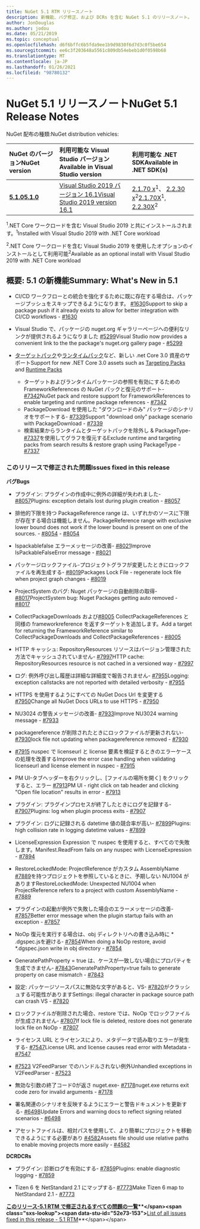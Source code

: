 ```yaml
---
title: NuGet 5.1 RTM リリースノート
description: 新機能、バグ修正、および DCRs を含む NuGet 5.1 のリリースノート。
author: JonDouglas
ms.author: jodou
ms.date: 05/21/2019
ms.topic: conceptual
ms.openlocfilehash: d6f6bffc6b5fda9ee1b9d9830f6d7d3c0f5be654
ms.sourcegitcommit: ee6c3f203648a5561c809db54ebeb1d0f0598b68
ms.translationtype: MT
ms.contentlocale: ja-JP
ms.lasthandoff: 01/26/2021
ms.locfileid: "98780132"
---
```

# <a name="nuget-51-release-notes"></a><span data-ttu-id="52e73-103">NuGet 5.1 リリースノート</span><span class="sxs-lookup"><span data-stu-id="52e73-103">NuGet 5.1 Release Notes</span></span>

<span data-ttu-id="52e73-104">NuGet 配布の種類:</span><span class="sxs-lookup"><span data-stu-id="52e73-104">NuGet distribution vehicles:</span></span>

| <span data-ttu-id="52e73-105">NuGet のバージョン</span><span class="sxs-lookup"><span data-stu-id="52e73-105">NuGet version</span></span> | <span data-ttu-id="52e73-106">利用可能な Visual Studio バージョン</span><span class="sxs-lookup"><span data-stu-id="52e73-106">Available in Visual Studio version</span></span>| <span data-ttu-id="52e73-107">利用可能な .NET SDK</span><span class="sxs-lookup"><span data-stu-id="52e73-107">Available in .NET SDK(s)</span></span>|
|:---|:---|:---|
| [<span data-ttu-id="52e73-108">**5.1.0**</span><span class="sxs-lookup"><span data-stu-id="52e73-108">**5.1.0**</span></span>](https://nuget.org/downloads) | [<span data-ttu-id="52e73-109">Visual Studio 2019 バージョン 16.1</span><span class="sxs-lookup"><span data-stu-id="52e73-109">Visual Studio 2019 version 16.1</span></span>](https://visualstudio.microsoft.com/downloads/) | <span data-ttu-id="52e73-110">[2.1.70 x](https://dotnet.microsoft.com/download/dotnet-core/2.1)<sup>1</sup>、 [2.2.30 x](https://dotnet.microsoft.com/download/dotnet-core/2.2)<sup>2</sup></span><span class="sxs-lookup"><span data-stu-id="52e73-110">[2.1.70X](https://dotnet.microsoft.com/download/dotnet-core/2.1)<sup>1</sup>, [2.2.30X](https://dotnet.microsoft.com/download/dotnet-core/2.2)<sup>2</sup></span></span> |

<span data-ttu-id="52e73-111"><sup>1</sup>.NET Core ワークロードを含む Visual Studio 2019 と共にインストールされます。</span><span class="sxs-lookup"><span data-stu-id="52e73-111"><sup>1</sup>Installed with Visual Studio 2019 with .NET Core workload</span></span> 

<span data-ttu-id="52e73-112"><sup>2</sup>.NET Core ワークロードを含む Visual Studio 2019 を使用したオプションのインストールとして利用可能</span><span class="sxs-lookup"><span data-stu-id="52e73-112"><sup>2</sup>Available as an optional install with Visual Studio 2019 with .NET Core workload</span></span>

## <a name="summary-whats-new-in-51"></a><span data-ttu-id="52e73-113">概要: 5.1 の新機能</span><span class="sxs-lookup"><span data-stu-id="52e73-113">Summary: What's New in 5.1</span></span>

* <span data-ttu-id="52e73-114">CI/CD ワークフローとの統合を強化するために既に存在する場合は、パッケージプッシュをスキップできるようになります。 [#1630](https://github.com/NuGet/Home/issues/1630#issuecomment-483461100)</span><span class="sxs-lookup"><span data-stu-id="52e73-114">Support to skip a package push if it already exists to allow for better integration with CI/CD workflows - [#1630](https://github.com/NuGet/Home/issues/1630#issuecomment-483461100)</span></span>

* <span data-ttu-id="52e73-115">Visual Studio で、パッケージの nuget.org ギャラリーページへの便利なリンクが提供されるようになりました [#5299](https://github.com/NuGet/Home/issues/5299#issuecomment-494458510)</span><span class="sxs-lookup"><span data-stu-id="52e73-115">Visual Studio now provides a convenient link to the the package's nuget.org gallery page - [#5299](https://github.com/NuGet/Home/issues/5299#issuecomment-494458510)</span></span>

* <span data-ttu-id="52e73-116">[ターゲットパック](https://github.com/dotnet/cli/issues/10006)や[ランタイムパック](https://github.com/dotnet/cli/issues/10007)など、新しい .net Core 3.0 資産のサポート</span><span class="sxs-lookup"><span data-stu-id="52e73-116">Support for new .NET Core 3.0 assets such as [Targeting Packs](https://github.com/dotnet/cli/issues/10006) and [Runtime Packs](https://github.com/dotnet/cli/issues/10007)</span></span>
  * <span data-ttu-id="52e73-117">ターゲットおよびランタイムパッケージの参照を有効にするための FrameworkReferences の NuGet パックと復元のサポート- [#7342](https://github.com/NuGet/Home/issues/7342)</span><span class="sxs-lookup"><span data-stu-id="52e73-117">NuGet pack and restore support for FrameworkReferences to enable targeting and runtime package references - [#7342](https://github.com/NuGet/Home/issues/7342)</span></span>
  * <span data-ttu-id="52e73-118">PackageDownload を使用した "ダウンロードのみ" パッケージのシナリオをサポートする- [#7339](https://github.com/NuGet/Home/issues/7339)</span><span class="sxs-lookup"><span data-stu-id="52e73-118">Support "download only" package scenario with PackageDownload - [#7339](https://github.com/NuGet/Home/issues/7339)</span></span>
  * <span data-ttu-id="52e73-119">検索結果からランタイムとターゲットパックを除外し & PackageType- [#7337](https://github.com/NuGet/Home/issues/7337)を使用してグラフを復元する</span><span class="sxs-lookup"><span data-stu-id="52e73-119">Exclude runtime and targeting packs from search results & restore graph using PackageType - [#7337](https://github.com/NuGet/Home/issues/7337)</span></span>

### <a name="issues-fixed-in-this-release"></a><span data-ttu-id="52e73-120">このリリースで修正された問題</span><span class="sxs-lookup"><span data-stu-id="52e73-120">Issues fixed in this release</span></span>

<span data-ttu-id="52e73-121">**バグ**</span><span class="sxs-lookup"><span data-stu-id="52e73-121">**Bugs**</span></span>

* <span data-ttu-id="52e73-122">プラグイン: プラグインの作成中に例外の詳細が失われました- [#8057](https://github.com/NuGet/Home/issues/8057)</span><span class="sxs-lookup"><span data-stu-id="52e73-122">Plugins:  exception details lost during plugin creation - [#8057](https://github.com/NuGet/Home/issues/8057)</span></span>

* <span data-ttu-id="52e73-123">排他的下限を持つ PackageReference range は、いずれかのソースに下限が存在する場合は機能しません。</span><span class="sxs-lookup"><span data-stu-id="52e73-123">PackageReference range with exclusive lower bound does not work if the lower bound is present on one of the sources.</span></span><span data-ttu-id="52e73-124"> - [#8054](https://github.com/NuGet/Home/issues/8054)</span><span class="sxs-lookup"><span data-stu-id="52e73-124"> - [#8054](https://github.com/NuGet/Home/issues/8054)</span></span>

* <span data-ttu-id="52e73-125">Ispackablefalse エラーメッセージの改善- [#8021](https://github.com/NuGet/Home/issues/8021)</span><span class="sxs-lookup"><span data-stu-id="52e73-125">Improve IsPackableFalseError message - [#8021](https://github.com/NuGet/Home/issues/8021)</span></span>

* <span data-ttu-id="52e73-126">パッケージロックファイル-プロジェクトグラフが変更したときにロックファイルを再生成する- [#8019](https://github.com/NuGet/Home/issues/8019)</span><span class="sxs-lookup"><span data-stu-id="52e73-126">Packages Lock File - regenerate lock file when project graph changes - [#8019](https://github.com/NuGet/Home/issues/8019)</span></span>

* <span data-ttu-id="52e73-127">ProjectSystem のバグ: Nuget パッケージの自動削除の取得- [#8017](https://github.com/NuGet/Home/issues/8017)</span><span class="sxs-lookup"><span data-stu-id="52e73-127">ProjectSystem bug: Nuget Packages getting auto removed - [#8017](https://github.com/NuGet/Home/issues/8017)</span></span>

* <span data-ttu-id="52e73-128">CollectPackageDownloads および[#8005](https://github.com/NuGet/Home/issues/8005) CollectPackageReferences と同様の frameworkreference を返すターゲットを追加します。</span><span class="sxs-lookup"><span data-stu-id="52e73-128">Add a target for returning the FrameworkReference similar to CollectPackageDownloads and CollectPackageReferences - [#8005](https://github.com/NuGet/Home/issues/8005)</span></span>

* <span data-ttu-id="52e73-129">HTTP キャッシュ: RepositoryResources リソースはバージョン管理された方法でキャッシュされていません- [#7997](https://github.com/NuGet/Home/issues/7997)</span><span class="sxs-lookup"><span data-stu-id="52e73-129">HTTP cache:  RepositoryResources resource is not cached in a versioned way - [#7997](https://github.com/NuGet/Home/issues/7997)</span></span>

* <span data-ttu-id="52e73-130">ログ: 例外呼び出し履歴は詳細な詳細度で報告されません- [#7955](https://github.com/NuGet/Home/issues/7955)</span><span class="sxs-lookup"><span data-stu-id="52e73-130">Logging:  exception callstacks are not reported with detailed verbosity - [#7955](https://github.com/NuGet/Home/issues/7955)</span></span>

* <span data-ttu-id="52e73-131">HTTPS を使用するようにすべての NuGet Docs Url を変更する [#7950](https://github.com/NuGet/Home/issues/7950)</span><span class="sxs-lookup"><span data-stu-id="52e73-131">Change all NuGet Docs URLs to use HTTPS - [#7950](https://github.com/NuGet/Home/issues/7950)</span></span>

* <span data-ttu-id="52e73-132">NU3024 の警告メッセージの改善- [#7933](https://github.com/NuGet/Home/issues/7933)</span><span class="sxs-lookup"><span data-stu-id="52e73-132">Improve NU3024 warning message - [#7933](https://github.com/NuGet/Home/issues/7933)</span></span>

* <span data-ttu-id="52e73-133">packagereference が削除されたときにロックファイルが更新されない- [#7930](https://github.com/NuGet/Home/issues/7930)</span><span class="sxs-lookup"><span data-stu-id="52e73-133">lock file not updating when packagereference removed - [#7930](https://github.com/NuGet/Home/issues/7930)</span></span>

* <span data-ttu-id="52e73-134">[#7915](https://github.com/NuGet/Home/issues/7915) nuspec で licenseurl と license 要素を検証するときのエラーケースの処理を改善する</span><span class="sxs-lookup"><span data-stu-id="52e73-134">Improve the error case handling when validating licenseurl and license element in nuspec - [#7915](https://github.com/NuGet/Home/issues/7915)</span></span>

* <span data-ttu-id="52e73-135">PM UI-タブヘッダーを右クリックし、[ファイルの場所を開く] をクリックすると、エラー [#7913](https://github.com/NuGet/Home/issues/7913)</span><span class="sxs-lookup"><span data-stu-id="52e73-135">PM UI - right click on tab header and clicking "Open file location" results in error - [#7913](https://github.com/NuGet/Home/issues/7913)</span></span>

* <span data-ttu-id="52e73-136">プラグイン: プラグインプロセスが終了したときにログを記録する- [#7907](https://github.com/NuGet/Home/issues/7907)</span><span class="sxs-lookup"><span data-stu-id="52e73-136">Plugins:  log when plugin process exits - [#7907](https://github.com/NuGet/Home/issues/7907)</span></span>

* <span data-ttu-id="52e73-137">プラグイン: ログに記録される datetime 値の競合率が高い- [#7899](https://github.com/NuGet/Home/issues/7899)</span><span class="sxs-lookup"><span data-stu-id="52e73-137">Plugins:  high collision rate in logging datetime values - [#7899](https://github.com/NuGet/Home/issues/7899)</span></span>

* <span data-ttu-id="52e73-138">LicenseExpression Expression で nuspec を使用すると、すべての[](https://github.com/NuGet/Home/issues/7894)で失敗します。</span><span class="sxs-lookup"><span data-stu-id="52e73-138">Manifest.ReadFrom fails on any nuspec with LicenseExpression - [#7894](https://github.com/NuGet/Home/issues/7894)</span></span>

* <span data-ttu-id="52e73-139">RestoreLockedMode: ProjectReference がカスタム AssemblyName [#7889](https://github.com/NuGet/Home/issues/7889)を持つプロジェクトを参照しているときに、予期しない NU1004 があります</span><span class="sxs-lookup"><span data-stu-id="52e73-139">RestoreLockedMode: Unexpected NU1004 when ProjectReference refers to a project with custom AssemblyName - [#7889](https://github.com/NuGet/Home/issues/7889)</span></span>

* <span data-ttu-id="52e73-140">プラグインの起動が例外で失敗した場合のエラーメッセージの改善- [#7857](https://github.com/NuGet/Home/issues/7857)</span><span class="sxs-lookup"><span data-stu-id="52e73-140">Better error message when the plugin startup fails with an exception - [#7857](https://github.com/NuGet/Home/issues/7857)</span></span>

* <span data-ttu-id="52e73-141">NoOp 復元を実行する場合は、obj ディレクトリへの書き込み時に \* .dgspec.jsを避ける- [#7854](https://github.com/NuGet/Home/issues/7854)</span><span class="sxs-lookup"><span data-stu-id="52e73-141">When doing a NoOp restore, avoid \*.dgspec.json write in obj directory - [#7854](https://github.com/NuGet/Home/issues/7854)</span></span>

* <span data-ttu-id="52e73-142">GeneratePathProperty = true は、ケースが一致しない場合にプロパティを生成できません- [#7843](https://github.com/NuGet/Home/issues/7843)</span><span class="sxs-lookup"><span data-stu-id="52e73-142">GeneratePathProperty=true fails to generate property on case mismatch - [#7843](https://github.com/NuGet/Home/issues/7843)</span></span>

* <span data-ttu-id="52e73-143">設定: パッケージソースパスに無効な文字があると、VS- [#7820](https://github.com/NuGet/Home/issues/7820)がクラッシュする可能性があります</span><span class="sxs-lookup"><span data-stu-id="52e73-143">Settings:  illegal character in package source path can crash VS - [#7820](https://github.com/NuGet/Home/issues/7820)</span></span>

* <span data-ttu-id="52e73-144">ロックファイルが削除された場合、restore では、NoOp でロックファイルが生成されません- [#7807](https://github.com/NuGet/Home/issues/7807)</span><span class="sxs-lookup"><span data-stu-id="52e73-144">If lock file is deleted, restore does not generate lock file on NoOp  - [#7807](https://github.com/NuGet/Home/issues/7807)</span></span>

* <span data-ttu-id="52e73-145">ライセンス URL とライセンスにより、メタデータで読み取りエラーが発生する- [#7547](https://github.com/NuGet/Home/issues/7547)</span><span class="sxs-lookup"><span data-stu-id="52e73-145">License URL and license causes read error with Metadata - [#7547](https://github.com/NuGet/Home/issues/7547)</span></span>

* <span data-ttu-id="52e73-146">[#7523](https://github.com/NuGet/Home/issues/7523) V2FeedParser でのハンドルされない例外</span><span class="sxs-lookup"><span data-stu-id="52e73-146">Unhandled exceptions in V2FeedParser - [#7523](https://github.com/NuGet/Home/issues/7523)</span></span>

* <span data-ttu-id="52e73-147">無効な引数の終了コード0が返さ nuget.exe- [#7178](https://github.com/NuGet/Home/issues/7178)</span><span class="sxs-lookup"><span data-stu-id="52e73-147">nuget.exe returns exit code zero for invalid arguments - [#7178](https://github.com/NuGet/Home/issues/7178)</span></span>

* <span data-ttu-id="52e73-148">署名関連のシナリオを反映するようにエラーと警告ドキュメントを更新する- [#6498](https://github.com/NuGet/Home/issues/6498)</span><span class="sxs-lookup"><span data-stu-id="52e73-148">Update Errors and warning docs to reflect signing related scenarios - [#6498](https://github.com/NuGet/Home/issues/6498)</span></span>

* <span data-ttu-id="52e73-149">アセットファイルは、相対パスを使用して、より簡単にプロジェクトを移動できるようにする必要があり [#4582](https://github.com/NuGet/Home/issues/4582)</span><span class="sxs-lookup"><span data-stu-id="52e73-149">Assets file should use relative paths to enable moving projects more easily - [#4582](https://github.com/NuGet/Home/issues/4582)</span></span>

<span data-ttu-id="52e73-150">**DCR**</span><span class="sxs-lookup"><span data-stu-id="52e73-150">**DCRs**</span></span>

* <span data-ttu-id="52e73-151">プラグイン: 診断ログを有効にする- [#7859](https://github.com/NuGet/Home/issues/7859)</span><span class="sxs-lookup"><span data-stu-id="52e73-151">Plugins:  enable diagnostic logging - [#7859](https://github.com/NuGet/Home/issues/7859)</span></span>

* <span data-ttu-id="52e73-152">Tizen 6 を NetStandard 2.1 にマップする- [#7773](https://github.com/NuGet/Home/issues/7773)</span><span class="sxs-lookup"><span data-stu-id="52e73-152">Make Tizen 6 map to NetStandard 2.1 - [#7773](https://github.com/NuGet/Home/issues/7773)</span></span>

<span data-ttu-id="52e73-153">**[このリリース-5.1 RTM で修正されるすべての問題の一覧](https://github.com/nuget/home/issues?q=is%3Aissue+is%3Aclosed+milestone%3A%225.1")**</span><span class="sxs-lookup"><span data-stu-id="52e73-153">**[List of all issues fixed in this release - 5.1 RTM](https://github.com/nuget/home/issues?q=is%3Aissue+is%3Aclosed+milestone%3A%225.1")**</span></span>
